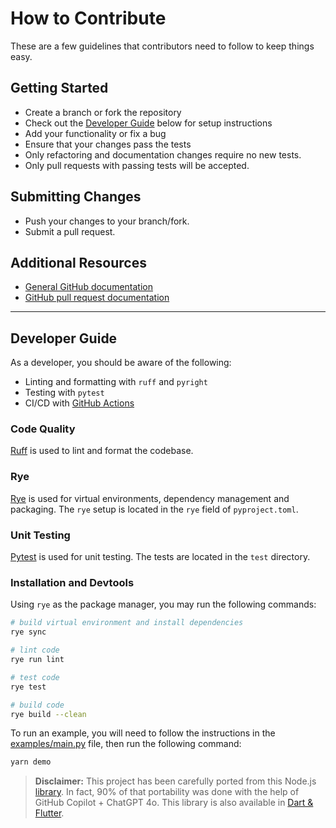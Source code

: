 # How to Contribute

These are a few guidelines that contributors need to follow to keep things easy.

## Getting Started

- Create a branch or fork the repository
- Check out the [Developer Guide](#developer-guide) below for setup instructions
- Add your functionality or fix a bug
- Ensure that your changes pass the tests
- Only refactoring and documentation changes require no new tests.
- Only pull requests with passing tests will be accepted.

## Submitting Changes

- Push your changes to your branch/fork.
- Submit a pull request.

## Additional Resources

- [General GitHub documentation](http://help.github.com/)
- [GitHub pull request documentation](http://help.github.com/send-pull-requests/)

---

## Developer Guide

As a developer, you should be aware of the following:

- Linting and formatting with `ruff` and `pyright`
- Testing with `pytest`
- CI/CD with [GitHub Actions](https://docs.github.com/en/actions/quickstart)

### Code Quality

[Ruff](https://docs.astral.sh/ruff/linter/) is used to lint and format the codebase.

### Rye

[Rye](https://rye-up.com/) is used for virtual environments, dependency management
and packaging. The `rye` setup is located in the `rye` field of `pyproject.toml`.

### Unit Testing

[Pytest](https://docs.pytest.org/en/stable/) is used for unit testing. The tests are
located in the `test` directory.

### Installation and Devtools

Using `rye` as the package manager, you may run the following commands:

```bash
# build virtual environment and install dependencies
rye sync

# lint code
rye run lint

# test code
rye test

# build code
rye build --clean
```

To run an example, you will need to follow the instructions in the
[examples/main.py](./examples/main.py) file, then run the following command:

```bash
yarn demo
```

> **Disclaimer:** This project has been carefully ported from this Node.js [library][namefully-js].
> In fact, 90% of that portability was done with the help of GitHub Copilot + ChatGPT 4o.
> This library is also available in [Dart & Flutter][namefully-dart].

[namefully-js]: https://github.com/ralflorent/namefully
[namefully-dart]: https://github.com/ralflorent/namefully-dart
